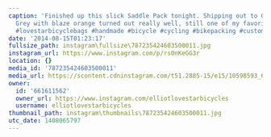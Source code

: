 ```yaml
---
caption: 'Finished up this slick Saddle Pack tonight. Shipping out to Germany tomorrow!
  Grey with blaze orange turned out really well, still one of my favorite color combos
  #lovestarbicyclebags #handmade #bicycle #cycling #bikepacking #custom'
date: '2014-08-15T01:23:17'
fullsize_path: instagram\fullsize\787235424603500011.jpg
instagram_url: https://www.instagram.com/p/rs0nKeGG3r
location: {}
media_id: '787235424603500011'
media_url: https://scontent.cdninstagram.com/t51.2885-15/e15/10598593_681058595308782_23615914_n.jpg?ig_cache_key=Nzg3MjM1NDI0NjAzNTAwMDEx.2
owner:
  id: '661611562'
  owner_url: https://www.instagram.com/elliotlovestarbicycles
  username: elliotlovestarbicycles
thumbnail_path: instagram\thumbnails\787235424603500011.jpg
utc_date: 1408065797
---
```

